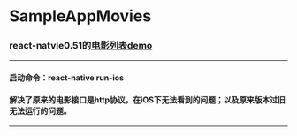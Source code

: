 # SampleAppMovies
### react-natvie0.51的[电影列表demo](href=https://reactnative.cn/docs/0.51/sample-application-movies.html)
---
#### 启动命令：react-native run-ios
#### 解决了原来的电影接口是http协议，在iOS下无法看到的问题；以及原来版本过旧无法运行的问题。
---
